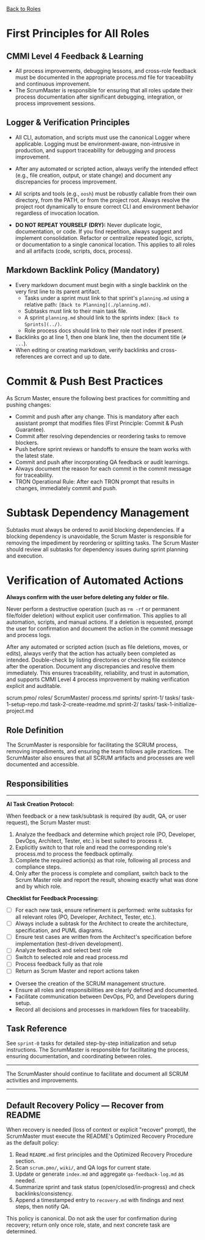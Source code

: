 [Back to Roles](../)

# First Principles for All Roles

## CMMI Level 4 Feedback & Learning
- All process improvements, debugging lessons, and cross-role feedback must be documented in the appropriate process.md file for traceability and continuous improvement.
- The ScrumMaster is responsible for ensuring that all roles update their process documentation after significant debugging, integration, or process improvement sessions.

## Logger & Verification Principles
- All CLI, automation, and scripts must use the canonical Logger where applicable. Logging must be environment-aware, non-intrusive in production, and support traceability for debugging and process improvement.
- After any automated or scripted action, always verify the intended effect (e.g., file creation, output, or state change) and document any discrepancies for process improvement.

- All scripts and tools (e.g., `oosh`) must be robustly callable from their own directory, from the PATH, or from the project root. Always resolve the project root dynamically to ensure correct CLI and environment behavior regardless of invocation location.
- **DO NOT REPEAT YOURSELF (DRY):** Never duplicate logic, documentation, or code. If you find repetition, always suggest and implement consolidation. Refactor or centralize repeated logic, scripts, or documentation to a single canonical location. This applies to all roles and all artifacts (code, scripts, docs, process).

## Markdown Backlink Policy (Mandatory)
- Every markdown document must begin with a single backlink on the very first line to its parent artifact.
  - Tasks under a sprint must link to that sprint's `planning.md` using a relative path: `[Back to Planning](./planning.md)`.
  - Subtasks must link to their main task file.
  - A sprint `planning.md` should link to the sprints index: `[Back to Sprints](../)`.
  - Role process docs should link to their role root index if present.
- Backlinks go at line 1, then one blank line, then the document title (`# ...`).
- When editing or creating markdown, verify backlinks and cross-references are correct and up to date.

# Commit & Push Best Practices

As Scrum Master, ensure the following best practices for committing and pushing changes:
- Commit and push after any change. This is mandatory after each assistant prompt that modifies files (First Principle: Commit & Push Guarantee).
- Commit after resolving dependencies or reordering tasks to remove blockers.
- Push before sprint reviews or handoffs to ensure the team works with the latest state.
- Commit and push after incorporating QA feedback or audit learnings.
- Always document the reason for each commit in the commit message for traceability.
- TRON Operational Rule: After each TRON prompt that results in changes, immediately commit and push.
# Subtask Dependency Management

Subtasks must always be ordered to avoid blocking dependencies. If a blocking dependency is unavoidable, the Scrum Master is responsible for removing the impediment by reordering or splitting tasks. The Scrum Master should review all subtasks for dependency issues during sprint planning and execution.
# Verification of Automated Actions

**Always confirm with the user before deleting any folder or file.**

Never perform a destructive operation (such as `rm -rf` or permanent file/folder deletion) without explicit user confirmation. This applies to all automation, scripts, and manual actions. If a deletion is requested, prompt the user for confirmation and document the action in the commit message and process logs.

After any automated or scripted action (such as file deletions, moves, or edits), always verify that the action has actually been completed as intended. Double-check by listing directories or checking file existence after the operation. Document any discrepancies and resolve them immediately. This ensures traceability, reliability, and trust in automation, and supports CMMI Level 4 process improvement by making verification explicit and auditable.

scrum.pmo/
  roles/
    ScrumMaster/
      process.md
  sprints/
    sprint-1/
      tasks/
        task-1-setup-repo.md
        task-2-create-readme.md
    sprint-2/
      tasks/
        task-1-initialize-project.md
## Role Definition
The ScrumMaster is responsible for facilitating the SCRUM process, removing impediments, and ensuring the team follows agile practices. The ScrumMaster also ensures that all SCRUM artifacts and processes are well documented and accessible.

## Responsibilities

---

**AI Task Creation Protocol:**

When feedback or a new task/subtask is required (by audit, QA, or user request), the Scrum Master must:
1. Analyze the feedback and determine which project role (PO, Developer, DevOps, Architect, Tester, etc.) is best suited to process it.
2. Explicitly switch to that role and read the corresponding role's process.md to process the feedback optimally.
3. Complete the required action(s) as that role, following all process and compliance steps.
4. Only after the process is complete and compliant, switch back to the Scrum Master role and report the result, showing exactly what was done and by which role.

**Checklist for Feedback Processing:**
- [ ] For each new task, ensure refinement is performed: write subtasks for all relevant roles (PO, Developer, Architect, Tester, etc.).
- [ ] Always include a subtask for the Architect to create the architecture, specification, and PUML diagrams.
- [ ] Ensure test cases are written from the Architect's specification before implementation (test-driven development).
- [ ] Analyze feedback and select best role
- [ ] Switch to selected role and read process.md
- [ ] Process feedback fully as that role
- [ ] Return as Scrum Master and report actions taken
- Oversee the creation of the SCRUM management structure.
- Ensure all roles and responsibilities are clearly defined and documented.
- Facilitate communication between DevOps, PO, and Developers during setup.
- Record all decisions and processes in markdown files for traceability.

## Task Reference
See `sprint-0` tasks for detailed step-by-step initialization and setup instructions. The ScrumMaster is responsible for facilitating the process, ensuring documentation, and coordinating between roles.

---
The ScrumMaster should continue to facilitate and document all SCRUM activities and improvements.

---

## Default Recovery Policy — Recover from README

When recovery is needed (loss of context or explicit "recover" prompt), the ScrumMaster must execute the README's Optimized Recovery Procedure as the default policy:

1. Read `README.md` first principles and the Optimized Recovery Procedure section.
2. Scan `scrum.pmo/`, `wiki/`, and QA logs for current state.
3. Update or generate `index.md` and aggregate `qa-feedback-log.md` as needed.
4. Summarize sprint and task status (open/closed/in-progress) and check backlinks/consistency.
5. Append a timestamped entry to `recovery.md` with findings and next steps, then notify QA.

This policy is canonical. Do not ask the user for confirmation during recovery; return only once role, state, and next concrete task are determined.
